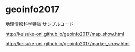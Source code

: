 # geoinfo2017
地理情報科学特論  サンプルコード

http://keisuke-oni.github.io/geoinfo2017/map_show.html

http://keisuke-oni.github.io/geoinfo2017/marker_show.html

